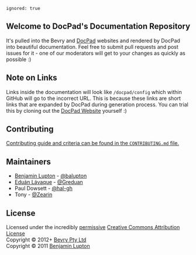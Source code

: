 ```
ignored: true
```

## Welcome to DocPad's Documentation Repository

It's pulled into the Bevry and [DocPad](https://github.com/bevry/docpad-website) websites and rendered by DocPad into beautiful documentation. Feel free to submit pull requests and post issues for it - one of our moderators will get to your changes as quickly as possible :)


## Note on Links

Links inside the documentation will look like `/docpad/config` which within GitHub will go to the incorrect URL. This is because these links are short links that are expanded by DocPad during generation process. You can trial this by cloning out the [DocPad Website](https://github.com/bevry/docpad-website) yourself :)


## Contributing

[Contributing guide and criteria can be found in the `CONTRIBUTING.md` file.](https://github.com/docpad/documentation/blob/master/CONTRIBUTING.md)


## Maintainers

- [Benjamin Lupton](http://balupton) - [@balupton](https://github.com/balupton)
- [Eduán Lávaque](http://eduantech.com) - [@Greduan](https://github.com/Greduan)
- Paul Dowsett - [@hal-gh](https://github.com/hal-gh)
- Tony - [@Zearin](https://github.com/Zearin)


## License

Licensed under the incredibly [permissive](http://en.wikipedia.org/wiki/Permissive_free_software_licence) [Creative Commons Attribution License](http://creativecommons.org/licenses/by/3.0/)
<br/>Copyright &copy; 2012+ [Bevry Pty Ltd](http://bevry.me)
<br/>Copyright &copy; 2011 [Benjamin Lupton](http://balupton.com)
